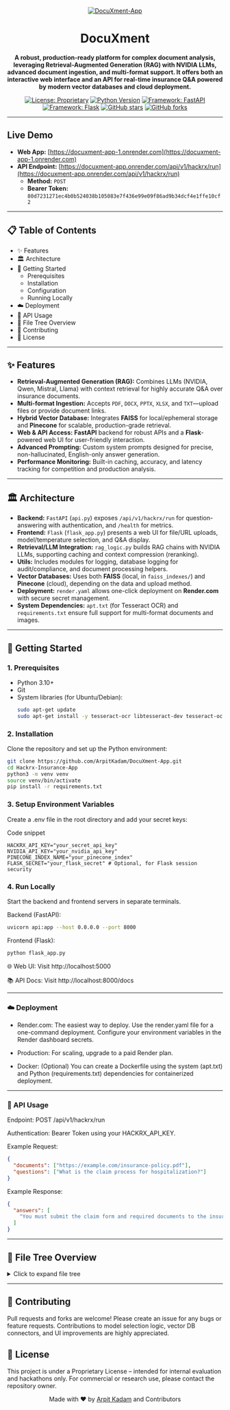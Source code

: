 <div align="center">
<a href="https://ibb.co/1fN1SP6M"><img src="https://i.ibb.co/6RSzdTB8/Gemini-Generated-Image-oimnesoimnesoimn.png" alt="DocuXment-App" border="0"></a>

# DocuXment

**A robust, production-ready platform for complex document analysis, leveraging Retrieval-Augmented Generation (RAG) with NVIDIA LLMs, advanced document ingestion, and multi-format support. It offers both an interactive web interface and an API for real-time insurance Q&A powered by modern vector databases and cloud deployment.**

</div>

<div align="center">

[![License: Proprietary](https://img.shields.io/badge/License-Proprietary-red.svg)](LICENSE.md)
[![Python Version](https://img.shields.io/badge/Python-3.10+-blue.svg)](https://www.python.org/downloads/)
[![Framework: FastAPI](https://img.shields.io/badge/Framework-FastAPI-green.svg)](https://fastapi.tiangolo.com/)
[![Framework: Flask](https://img.shields.io/badge/Framework-Flask-blue.svg)](https://flask.palletsprojects.com/)
[![GitHub stars](https://img.shields.io/github/stars/ArpitKadam/DocuXment-App?style=social)](https://github.com/ArpitKadam/DocuXment-App/stargazers)
[![GitHub forks](https://img.shields.io/github/forks/ArpitKadam/DocuXment-App?style=social)](https://github.com/ArpitKadam/DocuXment-App/network/members)

</div>

---

## Live Demo

* **Web App:** [https://docuxment-app-1.onrender.com](https://docuxment-app-1.onrender.com)
* **API Endpoint:** [https://docuxment-app.onrender.com/api/v1/hackrx/run](https://docuxment-app.onrender.com/api/v1/hackrx/run)
    * **Method:** `POST`
    * **Bearer Token:** `80d7231271ec4b0b524038b105083e7f436e99e09f86ad9b34dcf4e1ffe10cf2`

---

## 📋 Table of Contents

- ✨ Features
- 🏛️ Architecture
- 🚀 Getting Started
  - Prerequisites
  - Installation
  - Configuration
  - Running Locally
- ☁️ Deployment
- 🔌 API Usage
- 📂 File Tree Overview
- 🤝 Contributing
- 📜 License

---

## ✨ Features

- **Retrieval-Augmented Generation (RAG):** Combines LLMs (NVIDIA, Qwen, Mistral, Llama) with context retrieval for highly accurate Q&A over insurance documents.
- **Multi-format Ingestion:** Accepts `PDF`, `DOCX`, `PPTX`, `XLSX`, and `TXT`—upload files or provide document links.
- **Hybrid Vector Database:** Integrates **FAISS** for local/ephemeral storage and **Pinecone** for scalable, production-grade retrieval.
- **Web & API Access:** **FastAPI** backend for robust APIs and a **Flask**-powered web UI for user-friendly interaction.
- **Advanced Prompting:** Custom system prompts designed for precise, non-hallucinated, English-only answer generation.
- **Performance Monitoring:** Built-in caching, accuracy, and latency tracking for competition and production analysis.

---

## 🏛️ Architecture

- **Backend:** `FastAPI` (`api.py`) exposes `/api/v1/hackrx/run` for question-answering with authentication, and `/health` for metrics.
- **Frontend:** `Flask` (`flask_app.py`) presents a web UI for file/URL uploads, model/temperature selection, and Q&A display.
- **Retrieval/LLM Integration:** `rag_logic.py` builds RAG chains with NVIDIA LLMs, supporting caching and context compression (reranking).
- **Utils:** Includes modules for logging, database logging for audit/compliance, and document processing helpers.
- **Vector Databases:** Uses both **FAISS** (local, in `faiss_indexes/`) and **Pinecone** (cloud), depending on the data and upload method.
- **Deployment:** `render.yaml` allows one-click deployment on **Render.com** with secure secret management.
- **System Dependencies:** `apt.txt` (for Tesseract OCR) and `requirements.txt` ensure full support for multi-format documents and images.

---

## 🚀 Getting Started

### 1. Prerequisites
- Python 3.10+
- Git
- System libraries (for Ubuntu/Debian):
  ```bash
  sudo apt-get update
  sudo apt-get install -y tesseract-ocr libtesseract-dev tesseract-ocr-eng tesseract-ocr-hin
  ```
### 2. Installation
Clone the repository and set up the Python environment:

```Bash
git clone https://github.com/ArpitKadam/DocuXment-App.git
cd Hackrx-Insurance-App
python3 -m venv venv
source venv/bin/activate
pip install -r requirements.txt
```

### 3. Setup Environment Variables
Create a .env file in the root directory and add your secret keys:

Code snippet
```
HACKRX_API_KEY="your_secret_api_key"
NVIDIA_API_KEY="your_nvidia_api_key"
PINECONE_INDEX_NAME="your_pinecone_index"
FLASK_SECRET="your_flask_secret" # Optional, for Flask session security
```
### 4. Run Locally
Start the backend and frontend servers in separate terminals.

Backend (FastAPI):

```Bash
uvicorn api:app --host 0.0.0.0 --port 8000
```
Frontend (Flask):

```Bash
python flask_app.py
```

🌐 Web UI: Visit http://localhost:5000

📚 API Docs: Visit http://localhost:8000/docs

---

### ☁️ Deployment
- Render.com: The easiest way to deploy. Use the render.yaml file for a one-command deployment. Configure your environment variables in the Render dashboard secrets.

- Production: For scaling, upgrade to a paid Render plan.

- Docker: (Optional) You can create a Dockerfile using the system (apt.txt) and Python (requirements.txt) dependencies for containerized deployment.

---

### 🔌 API Usage
Endpoint: POST /api/v1/hackrx/run

Authentication: Bearer Token using your HACKRX_API_KEY.

Example Request:

```JSON
{
  "documents": ["https://example.com/insurance-policy.pdf"],
  "questions": ["What is the claim process for hospitalization?"]
}
```
Example Response:

```JSON
{
  "answers": [
    "You must submit the claim form and required documents to the insurer within 30 days of discharge, as outlined in Section 8 of the policy."
  ]
}
```

---

## 📂 File Tree Overview
<details>
<summary>Click to expand file tree</summary>

```
.
├── api.py              # FastAPI backend for API, RAG logic, and metrics.
├── flask_app.py        # Flask web frontend for interactive demo.
├── rag_logic.py        # RAG pipeline, LLM integration, caching.
├── requirements.txt    # All Python package dependencies.
├── apt.txt             # System libraries for OCR and document processing.
├── render.yaml         # Render.com deployment configuration.
├── .env.example        # Example environment file.
├── faiss_indexes/      # Local vector DB storage (auto-created).
├── static/             # CSS, JS, and image assets for the frontend.
└── templates/          # HTML templates for the Flask app.
```

</details>

---

## 🤝 Contributing
Pull requests and forks are welcome! Please create an issue for any bugs or feature requests. Contributions to model selection logic, vector DB connectors, and UI improvements are highly appreciated.

## 📜 License
This project is under a Proprietary License – intended for internal evaluation and hackathons only. For commercial or research use, please contact the repository owner.

<div align="center">
Made with ❤️ by <a href="https://github.com/ArpitKadam/">Arpit Kadam</a> and Contributors
</div>
